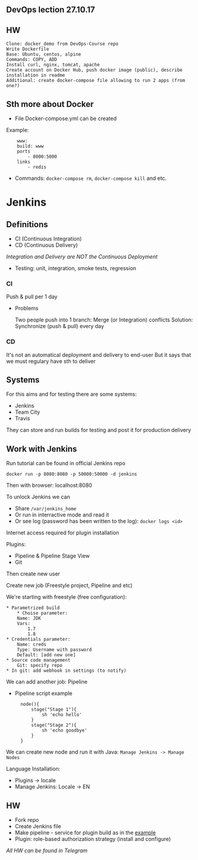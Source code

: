 ## DevOps lection 27.10.17

## HW

    Clone: docker_demo from DevOps-Course repo
    Write Dockerfile
    Base: Ubuntu, centos, alpine
    Commands: COPY, ADD
    Install curl, nginx, tomcat, apache
    Create account on Docker Hub, push docker image (public), describe installation in readme
    Additional: create docker-compose file allowing to run 2 apps (from one?)

## Sth more about Docker

* File Docker-compose.yml can be created

Example:

        www:
        build: www
        ports
            - 8000:5000
        links
            - redis

* Commands: `docker-compose rm`, `docker-compose kill` and etc.

# Jenkins

## Definitions

* CI (Continuous Integration)
* CD (Continuous Delivery)

*Integration and Delivery are NOT the Continuous Deployment*

* Testing: unit, integration, smoke tests, regression 

### CI

Push & pull per 1 day

* Problems

    Two people push into 1 branch: Merge (or Integration) conflicts
    Solution: Synchronize (push & pull) every day

### CD

It's not an automatical deployment and delivery to end-user
But it says that we must regulary have sth to deliver

## Systems

For this aims and for testing there are some systems:

* Jenkins
* Team City
* Travis

They can store and run builds for testing and post it for production delivery

## Work with Jenkins

Run tutorial can be found in official Jenkins repo

    docker run -p 8080:8080 -p 50000:50000 -d jenkins

Then with browser: localhost:8080

To unlock Jenkins we can

* Share `/var/jenkins_home`
* Or run in interractive mode and read it
* Or see log (password has been written to the log): `docker logs <id>`

Internet access required for plugin installation

Plugins:

* Pipeline & Pipeline Stage View
* Git

Then create new user

Create new job (Freestyle project, Pipeline and etc)

We're starting with freestyle (free configuration):
    
    * Parametrized build
        * Choise parameter: 
        Name: JDK
        Vars:
            1.7
            1.8
    * Credentials parameter:
        Name: creds
        Type: Username with password
        Default: [add new one]
    * Source code management
        Git: specify repo   
    * In git: add webhook in settings (to notify)

We can add another job: Pipeline

* Pipeline script example

        node(){
            stage("Stage 1"){
                sh 'echo hello'
            }
            stage("Stage 2"){
                sh 'echo goodbye'
            }
        }

We can create new node and run it with Java: `Manage Jenkins -> Manage Nodes`

Language Installation: 

* Plugins -> locale
* Manage Jenkins: Locale -> EN

## HW

* Fork repo
* Create Jenkins file
* Make pipeline - service for plugin build as in the [example](https://github.com/jenkinsci/robot-plugin)
* Plugin: role-based authorization strategy (install and configure)

*All HW can be found in Telegram*
